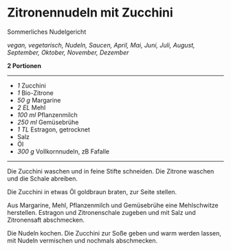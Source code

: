 # Zitronennudeln mit Zucchini

Sommerliches Nudelgericht

*vegan, vegetarisch, Nudeln, Saucen, April, Mai, Juni, Juli, August, September, Oktober, November, Dezember*

**2 Portionen**

---

- *1* Zucchini
- *1* Bio-Zitrone
- *50 g* Margarine
- *2 EL* Mehl
- *100 ml* Pflanzenmilch
- *250 ml* Gemüsebrühe
- *1 TL* Estragon, getrocknet
- Salz
- Öl
- *300 g* Vollkornnudeln, zB Fafalle

---

Die Zucchini waschen und in feine Stifte schneiden. Die Zitrone waschen und die Schale abreiben.

Die Zucchini in etwas Öl goldbraun braten, zur Seite stellen.

Aus Margarine, Mehl, Pflanzenmilch und Gemüsebrühe eine Mehlschwitze herstellen. Estragon und Zitronenschale zugeben und mit Salz und Zitronensaft abschmecken.

Die Nudeln kochen. Die Zucchini zur Soße geben und warm werden lassen, mit Nudeln vermischen und nochmals abschmecken.
